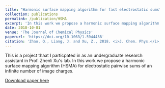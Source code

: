 ```yaml
---
title: "Harmonic surface mapping algorithm for fast electrostatic sums"
collection: publications
permalink: /publication/HSMA
excerpt: 'In this work we propose a harmonic surface mapping algorithm (HSMA) for electrostatic pairwise sums of an infinite number of image charges.'
date: 2018-10-01
venue: 'The Journal of Chemical Physics'
paperurl: 'https://doi.org/10.1063/1.5044438'
citation: 'Zhao, Q., Liang, J. and Xu, Z., 2018. <i>J. Chem. Phys.</i>, 149(8), p.084111.'
---
```

This is a project thaat I particpated in as an undergraduate research assistant in Prof. Zhenli Xu's lab. In this work we propose a harmonic surface mapping algorithm (HSMA) for electrostatic pairwise sums of an infinite number of image charges.

[Download paper here](http://zhaoqy1996.github.io/files/HSMA.pdf)

